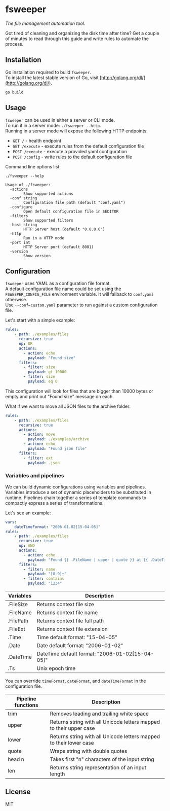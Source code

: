 # fsweeper
*The file management automation tool.*  

Got tired of cleaning and organizing the disk time after time? Get a couple of minutes to read through this guide and write rules to automate the process.

## Installation
Go installation required to build `fsweeper`.  
To install the latest stable version of Go, visit [http://golang.org/dl/](http://golang.org/dl/).
```
go build
```

## Usage
`fsweeper` can be used in either a server or CLI mode.  
To run it in a server mode: `./fsweeper --http`.  
Running in a server mode will expose the following HTTP endpoints:
* `GET /` - health endpoint
* `GET /execute` - execute rules from the default configuration file
* `POST /execute` - execute a provided yaml configuration
* `POST /config` - write rules to the default configuration file

Command line options list:
```
./fsweeper --help

Usage of ./fsweeper:
  -actions
        Show supported actions
  -conf string
        Configuration file path (default "conf.yaml")
  -configure
        Open default configuration file in $EDITOR
  -filters
        Show supported filters
  -host string
        HTTP Server host (default "0.0.0.0")
  -http
        Run in a HTTP mode
  -port int
        HTTP Server port (default 8081)
  -version
        Show version
```

## Configuration
`fsweeper` uses YAML as a configuration file format.  
A default configuration file name could be set using the `FSWEEPER_CONFIG_FILE` environment variable. It will fallback to `conf.yaml` otherwise.  
Use `--conf=custom.yaml` parameter to run against a custom configuration file.  

Let's start with a simple example:
```yaml
rules:
    - path: ./examples/files
      recursive: true
      op: OR
      actions:
        - action: echo
          payload: "Found size"
      filters:
        - filter: size
          payload: gt 10000
        - filter: size
          payload: eq 0
```
This configuration will look for files that are bigger than 10000 bytes or empty and print out "Found size" message on each.

What if we want to move all JSON files to the archive folder:
```yaml
rules:
    - path: ./examples/files
      recursive: true
      actions:
        - action: move
          payload: ./examples/archive
        - action: echo
          payload: "Found json file"
      filters:
        - filter: ext
          payload: .json
```

### Variables and pipelines
We can build dynamic configurations using variables and pipelines.
Variables introduce a set of dynamic placeholders to be substituted in runtime.
Pipelines chain together a series of template commands to compactly express a series of transformations.

Let's see an example:
```yaml
vars:
    dateTimeFormat: "2006.01.02[15-04-05]"
rules:
    - path: ./examples/files
      recursive: true
      op: AND
      actions:
        - action: echo
          payload: "Found {{ .FileName | upper | quote }} at {{ .DateTime }}, size {{ .FileSize }}"
      filters:
        - filter: name
          payload: "[0-9]+"
        - filter: contains
          payload: "1234"
```

| Variables | Description |
| --- | --- |
| .FileSize | Returns context file size |
| .FileName | Returns context file name |
| .FilePath | Returns context file full path |
| .FileExt | Returns context file extension |
| .Time | Time default format: "15-04-05" | 
| .Date | Date default format: "2006-01-02" |
| .DateTime | DateTime default format: "2006-01-02[15-04-05]" |
| .Ts | Unix epoch time |

You can override `timeFormat`, `dateFormat`, and `dateTimeFormat` in the configuration file.

| Pipeline functions | Description |
| --- | --- |
| trim | Removes leading and trailing white space |
| upper | Returns string with all Unicode letters mapped to their upper case |
| lower | Returns string with all Unicode letters mapped to their lower case |
| quote | Wraps string with double quotes |
| head n | Takes first "n" characters of the input string |
| len | Returns string representation of an input length |

## License
MIT